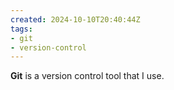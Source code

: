 ```yaml
---
created: 2024-10-10T20:40:44Z
tags:
- git
- version-control
---
```


**Git** is a version control tool that I use.
